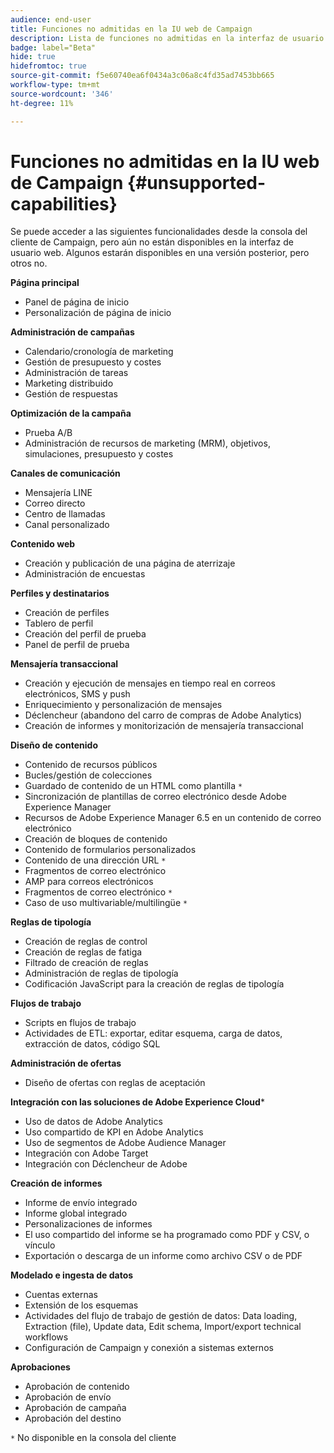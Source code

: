 ```yaml
---
audience: end-user
title: Funciones no admitidas en la IU web de Campaign
description: Lista de funciones no admitidas en la interfaz de usuario web de Campaign
badge: label="Beta"
hide: true
hidefromtoc: true
source-git-commit: f5e60740ea6f0434a3c06a8c4fd35ad7453bb665
workflow-type: tm+mt
source-wordcount: '346'
ht-degree: 11%

---
```



# Funciones no admitidas en la IU web de Campaign {#unsupported-capabilities}

Se puede acceder a las siguientes funcionalidades desde la consola del cliente de Campaign, pero aún no están disponibles en la interfaz de usuario web. Algunos estarán disponibles en una versión posterior, pero otros no.

**Página principal**

* Panel de página de inicio
* Personalización de página de inicio


**Administración de campañas**

* Calendario/cronología de marketing
* Gestión de presupuesto y costes
* Administración de tareas
* Marketing distribuido
* Gestión de respuestas

**Optimización de la campaña**

* Prueba A/B
* Administración de recursos de marketing (MRM), objetivos, simulaciones, presupuesto y costes

**Canales de comunicación**

* Mensajería LINE
* Correo directo
* Centro de llamadas
* Canal personalizado

**Contenido web**

* Creación y publicación de una página de aterrizaje
* Administración de encuestas

**Perfiles y destinatarios**

* Creación de perfiles
* Tablero de perfil
* Creación del perfil de prueba
* Panel de perfil de prueba

**Mensajería transaccional**

* Creación y ejecución de mensajes en tiempo real en correos electrónicos, SMS y push
* Enriquecimiento y personalización de mensajes
* Déclencheur (abandono del carro de compras de Adobe Analytics)
* Creación de informes y monitorización de mensajería transaccional

**Diseño de contenido**

* Contenido de recursos públicos
* Bucles/gestión de colecciones
* Guardado de contenido de un HTML como plantilla `*`
* Sincronización de plantillas de correo electrónico desde Adobe Experience Manager
* Recursos de Adobe Experience Manager 6.5 en un contenido de correo electrónico
* Creación de bloques de contenido
* Contenido de formularios personalizados
* Contenido de una dirección URL `*`
* Fragmentos de correo electrónico
* AMP para correos electrónicos
* Fragmentos de correo electrónico `*`
* Caso de uso multivariable/multilingüe `*`

**Reglas de tipología**

* Creación de reglas de control
* Creación de reglas de fatiga
* Filtrado de creación de reglas
* Administración de reglas de tipología
* Codificación JavaScript para la creación de reglas de tipología

**Flujos de trabajo**

* Scripts en flujos de trabajo
* Actividades de ETL: exportar, editar esquema, carga de datos, extracción de datos, código SQL

**Administración de ofertas**

* Diseño de ofertas con reglas de aceptación

**Integración con las soluciones de Adobe Experience Cloud***

* Uso de datos de Adobe Analytics
* Uso compartido de KPI en Adobe Analytics
* Uso de segmentos de Adobe Audience Manager
* Integración con Adobe Target
* Integración con Déclencheur de Adobe

**Creación de informes**

* Informe de envío integrado
* Informe global integrado
* Personalizaciones de informes
* El uso compartido del informe se ha programado como PDF y CSV, o vínculo
* Exportación o descarga de un informe como archivo CSV o de PDF

**Modelado e ingesta de datos**

* Cuentas externas
* Extensión de los esquemas
* Actividades del flujo de trabajo de gestión de datos: Data loading, Extraction (file), Update data, Edit schema, Import/export technical workflows
* Configuración de Campaign y conexión a sistemas externos

**Aprobaciones**

* Aprobación de contenido
* Aprobación de envío
* Aprobación de campaña
* Aprobación del destino


`*` No disponible en la consola del cliente
